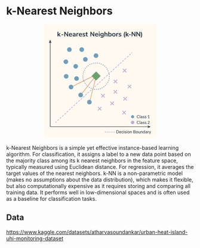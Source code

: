 # k-Nearest Neighbors

<p align="center">
  <img src="../../Images/k-NN.png" width="300"/>
</p>

k-Nearest Neighbors is a simple yet effective instance-based learning algorithm. For classification, it assigns a label to a new data point based on the majority class among its k nearest neighbors in the feature space, typically measured using Euclidean distance. For regression, it averages the target values of the nearest neighbors. k-NN is a non-parametric model (makes no assumptions about the data distribution), which makes it flexible, but also computationally expensive as it requires storing and comparing all training data. It performs well in low-dimensional spaces and is often used as a baseline for classification tasks. 

## Data 
https://www.kaggle.com/datasets/atharvasoundankar/urban-heat-island-uhi-monitoring-dataset
